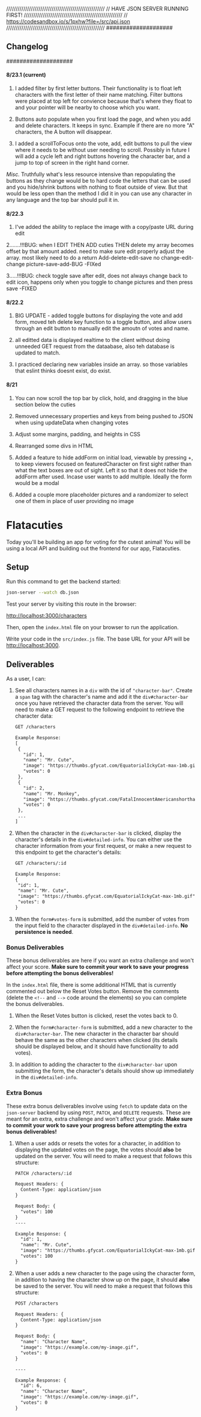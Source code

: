 ////////////////////////////////////////////////////
// HAVE JSON SERVER RUNNING FIRST!
////////////////////////////////////////////////////
// https://codesandbox.io/s/1pxhw?file=/src/api.json
////////////////////////////////////////////////////
####################

## Changelog

####################

#### 8/23.1 (current)

1. I added filter by first letter buttons. Their functionality is to float left characters with the first letter of their name matching. Filter buttons were placed at top left for convience because that's where they float to and your pointer will be nearby to choose which you want.

2. Buttons auto populate when you first load the page, and when you add and delete characters. It keeps in sync. Example if there are no more "A" characters, the A button will disappear.

3. I added a scrollToFocus onto the vote, add, edit buttons to pull the view where it needs to be without user needing to scroll. Possibly in future I will add a cycle left and right buttons hovering the character bar, and a jump to top of screen in the right hand corner.

_Misc._ Truthfully what's less resource intensive than repopulating the buttons as they change would be to hard code the letters that can be used and you hide/shrink buttons with nothing to float outside of view. But that would be less open than the method I did it in you can use any character in any language and the top bar should pull it in.

#### 8/22.3

1. I've added the ability to replace the image with a copy/paste URL during edit

2.......!!!BUG: when I EDIT THEN ADD cuties THEN delete my array becomes offset by that amount added. need to make sure edit properly adjust the array. most likely need to do a return Add-delete-edit-save no change-edit-change picture-save-add-BUG
-FIXed

3.....!!!BUG: check toggle save after edit, does not always change back to edit icon, happens only when you toggle to change pictures and then press save -FIXED

#### 8/22.2

1. BIG UPDATE - added toggle buttons for displaying the vote and add form, moved teh delete key function to a toggle button, and allow users through an edit button to manually edit the amoutn of votes and name.

2. all editted data is displayed realtime to the client without doing unneeded GET request from the dataabase, also teh database is updated to match.

3. I practiced declaring new variables inside an array. so those variables that eslint thinks doesnt exist, do exist.

#### 8/21

1. You can now scroll the top bar by click, hold, and dragging in the blue section below the cuties

2. Removed unnecessary properties and keys from being pushed to JSON when using updateData when changing votes

3. Adjust some margins, padding, and heights in CSS

4. Rearranged some divs in HTML

5. Added a feature to hide addForm on initial load, viewable by pressing +, to keep viewers focused on featuredCharacter on first sight rather than what the text boxes are out of sight. Left it so that it does not hide the addForm after used. Incase user wants to add multiple. Ideally the form would be a modal

6. Added a couple more placeholder pictures and a randomizer to select one of them in place of user providing no image

# Flatacuties

Today you'll be building an app for voting for the cutest animal! You will be
using a local API and building out the frontend for our app, Flatacuties.

## Setup

Run this command to get the backend started:

```sh
json-server --watch db.json
```

Test your server by visiting this route in the browser:

[http://localhost:3000/characters](http://localhost:3000/characters)

Then, open the `index.html` file on your browser to run the application.

Write your code in the `src/index.js` file. The base URL for your API will be
[http://localhost:3000](http://localhost:3000).

## Deliverables

As a user, I can:

1. See all characters names in a `div` with the id of `"character-bar"`. Create
   a `span` tag with the character's name and add it the `div#character-bar`
   once you have retrieved the character data from the server. You will need to
   make a GET request to the following endpoint to retrieve the character data:

   ```txt
   GET /characters

   Example Response:
   [
    {
      "id": 1,
      "name": "Mr. Cute",
      "image": "https://thumbs.gfycat.com/EquatorialIckyCat-max-1mb.gif",
      "votes": 0
    },
    {
      "id": 2,
      "name": "Mr. Monkey",
      "image": "https://thumbs.gfycat.com/FatalInnocentAmericanshorthair-max-1mb.gif",
      "votes": 0
    },
    ...
   ]
   ```

2. When the character in the `div#character-bar` is clicked, display the
   character's details in the `div#detailed-info`. You can either use the
   character information from your first request, or make a new request to this
   endpoint to get the character's details:

   ```txt
   GET /characters/:id

   Example Response:
   {
    "id": 1,
    "name": "Mr. Cute",
    "image": "https://thumbs.gfycat.com/EquatorialIckyCat-max-1mb.gif",
    "votes": 0
   }
   ```

3. When the `form#votes-form` is submitted, add the number of votes from
   the input field to the character displayed in the `div#detailed-info`. **No
   persistence is needed**.

### Bonus Deliverables

These bonus deliverables are here if you want an extra challenge and won't
affect your score. **Make sure to commit your work to save your progress before
attempting the bonus deliverables!**

In the `index.html` file, there is some additional HTML that is currently
commented out below the Reset Votes button. Remove the comments (delete the
`<!--` and `-->` code around the elements) so you can complete the bonus
deliverables.

1. When the Reset Votes button is clicked, reset the votes back to 0.

2. When the `form#character-form` is submitted, add a new character to the
   `div#character-bar`. The new character in the character bar should behave the
   same as the other characters when clicked (its details should be displayed
   below, and it should have functionality to add votes).

3. In addition to adding the character to the `div#character-bar` upon
   submitting the form, the character's details should show up immediately in
   the `div#detailed-info`.

### Extra Bonus

These extra bonus deliverables involve using `fetch` to update data on the
`json-server` backend by using `POST`, `PATCH`, and `DELETE` requests. These are
meant for an extra, extra challenge and won't affect your grade. **Make sure to
commit your work to save your progress before attempting the extra bonus
deliverables!**

1. When a user adds or resets the votes for a character, in addition to
   displaying the updated votes on the page, the votes should **also** be
   updated on the server. You will need to make a request that follows this
   structure:

   ```txt
   PATCH /characters/:id

   Request Headers: {
     Content-Type: application/json
   }

   Request Body: {
     "votes": 100
   }
   ----

   Example Response: {
     "id": 1,
     "name": "Mr. Cute",
     "image": "https://thumbs.gfycat.com/EquatorialIckyCat-max-1mb.gif",
     "votes": 100
   }
   ```

2. When a user adds a new character to the page using the character form, in
   addition to having the character show up on the page, it should **also** be
   saved to the server. You will need to make a request that follows this
   structure:

   ```txt
   POST /characters

   Request Headers: {
     Content-Type: application/json
   }

   Request Body: {
     "name": "Character Name",
     "image": "https://example.com/my-image.gif",
     "votes": 0
   }

   ----

   Example Response: {
     "id": 6,
     "name": "Character Name",
     "image": "https://example.com/my-image.gif",
     "votes": 0
   }
   ```
